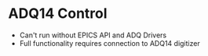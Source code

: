 # ADQ14 Control
- Can't run without EPICS API and ADQ Drivers
- Full functionality requires connection to ADQ14 digitizer